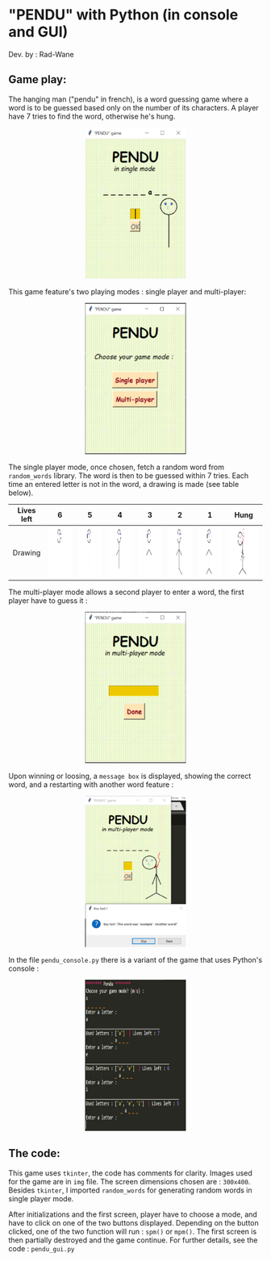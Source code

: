 # "PENDU" with Python (in console and GUI)

Dev. by : Rad-Wane  


## Game play:

The hanging man ("pendu" in french), is a word guessing game where a word is to be guessed based only on the number of its characters. A player have 7 tries to find the word, otherwise he's hung. 

<p align="center">
<img src="/img/play.png" height= "300" width="200"/>
</p>

This game feature's two playing modes : single player and multi-player:   

<p align="center">
<img src="/img/modes.png" height= "300" width="200"/>
</p>

The single player mode, once chosen, fetch a random word from `random_words` library. The word is then to be guessed within 7 tries. Each time an entered letter is not in the word, a drawing is made (see table below). 

Lives left | 6 | 5 | 4 | 3 | 2 | 1 | Hung
:-----:|:-----:|:-----:|:-----:|:-----:|:-----:|:-----:|:-----:
 Drawing   | <img src="/img/1.png" height= "100" width="90"/> | <img src="/img/2.png" height= "100" width="90"/> | <img src="/img/3.png" height= "100" width="90"/> | <img src="/img/4.png" height= "100" width="90"/> | <img src="/img/5.png" height= "100" width="90"/> | <img src="/img/6.png" height= "100" width="90"/> | <img src="/img/7.png" height= "100" width="90"/> 

The multi-player mode allows a second player to enter a word, the first player have to guess it :  

<p align="center">
<img src="/img/mp1.png" height= "300" width="200"/>
</p>

Upon winning or loosing, a `message box` is displayed, showing the correct word, and a restarting with another word feature : 

<p align="center">
<img src="/img/final.png" height= "300" width="200"/>
</p>

In the file `pendu_console.py` there is a variant of the game that uses Python's console :

<p align="center">
<img src="/img/console.png" height= "300" width="200"/>
</p>

## The code:

This game uses `tkinter`, the code has comments for clarity. Images used for the game are in `img` file. The screen dimensions chosen are : `300x400`. Besides `tkinter`, I imported `random_words` for generating random words in single player mode.

After initializations and the first screen, player have to choose a mode, and have to click on one of the two buttons displayed. Depending on the button clicked, one of the two function will run : `spm()` or `mpm()`. The first screen is then partially destroyed and the game continue. For further details, see the code : `pendu_gui.py`


